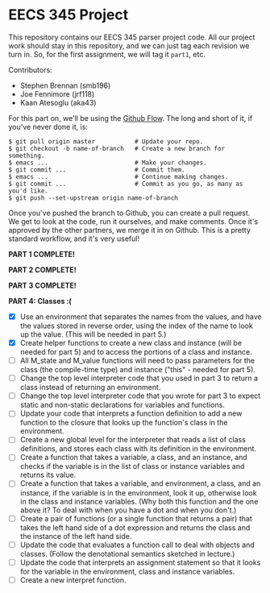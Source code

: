 # EECS 345 Project

This repository contains our EECS 345 parser project code.  All our project work
should stay in this repository, and we can just tag each revision we turn in.
So, for the first assignment, we will tag it `part1`, etc.

Contributors:
* Stephen Brennan (smb196)
* Joe Fennimore (jrf118)
* Kaan Atesoglu (aka43)

For this part on, we'll be using the
[Github Flow](https://guides.github.com/introduction/flow/).  The long and short
of it, if you've never done it, is:

    $ git pull origin master           # Update your repo.
    $ git checkout -b name-of-branch   # Create a new branch for something.
    $ emacs ...                        # Make your changes.
    $ git commit ...                   # Commit them.
    $ emacs ...                        # Continue making changes.
    $ git commit ...                   # Commit as you go, as many as you'd like.
    $ git push --set-upstream origin name-of-branch

Once you've pushed the branch to Github, you can create a pull request.  We get
to look at the code, run it ourselves, and make comments.  Once it's approved by
the other partners, we merge it in on Github.  This is a pretty standard
workflow, and it's very useful!

**PART 1 COMPLETE!**

**PART 2 COMPLETE!**

**PART 3 COMPLETE!**

**PART 4: Classes :(**

- [x] Use an environment that separates the names from the values, and have the
  values stored in reverse order, using the index of the name to look up the
  value. (This will be needed in part 5.)
- [x] Create helper functions to create a new class and instance (will be needed
  for part 5) and to access the portions of a class and instance.
- [ ] All M_state and M_value functions will need to pass parameters for the
  class (the compile-time type) and instance ("this" - needed for part 5).
- [ ] Change the top level interpreter code that you used in part 3 to return a
  class instead of returning an environment.
- [ ] Change the top level interpreter code that you wrote for part 3 to expect
  static and non-static declarations for variables and functions.
- [ ] Update your code that interprets a function definition to add a new
  function to the closure that looks up the function's class in the environment.
- [ ] Create a new global level for the interpreter that reads a list of class
  definitions, and stores each class with its definition in the environment.
- [ ] Create a function that takes a variable, a class, and an instance, and
  checks if the variable is in the list of class or instance variables and
  returns its value.
- [ ] Create a function that takes a variable, and environment, a class, and an
  instance, if the variable is in the environment, look it up, otherwise look in
  the class and instance variables. (Why both this function and the one above
  it? To deal with when you have a dot and when you don't.)
- [ ] Create a pair of functions (or a single function that returns a pair) that
  takes the left hand side of a dot expression and returns the class and the
  instance of the left hand side.
- [ ] Update the code that evaluates a function call to deal with objects and
  classes. (Follow the denotational semantics sketched in lecture.)
- [ ] Update the code that interprets an assignment statement so that it looks
  for the variable in the environment, class and instance variables.
- [ ] Create a new interpret function.
